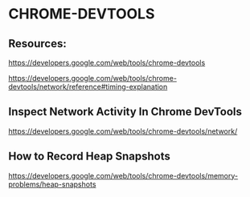 # CHROME-DEVTOOLS

## Resources:

https://developers.google.com/web/tools/chrome-devtools

https://developers.google.com/web/tools/chrome-devtools/network/reference#timing-explanation

## Inspect Network Activity In Chrome DevTools

https://developers.google.com/web/tools/chrome-devtools/network/

## How to Record Heap Snapshots

https://developers.google.com/web/tools/chrome-devtools/memory-problems/heap-snapshots


